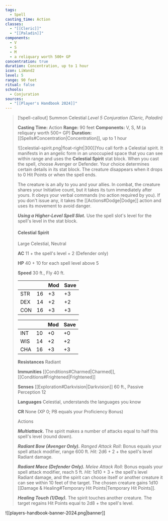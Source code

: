 ```yaml
---
tags:
  - Spell
casting_time: Action
classes:
  - "[[Cleric]]"
  - "[[Paladin]]"
components:
  - V
  - S
  - M
  - a reliquary worth 500+ GP
concentration: true
duration: Concentration, up to 1 hour
icon: LiWand2
level: 5
range: 90 feet
ritual: false
schools:
  - Conjuration
sources: 
  - "[[Player's Handbook 2024]]"
---
```

>[!spell-callout] Summon Celestial
>_Level 5 Conjuration (Cleric, Paladin)_
>
>**Casting Time:** Action
>**Range:** 90 feet
>**Components:** V, S, M (a reliquary worth 500+ GP)
>**Duration:** [[Spells#Concentration\|Concentration]], up to 1 hour
>
>![[celestial-spirit.png|float-right|300]]You call forth a Celestial spirit. It manifests in an angelic form in an unoccupied space that you can see within range and uses the **Celestial Spirit** stat block. When you cast the spell, choose Avenger or Defender. Your choice determines certain details in its stat block. The creature disappears when it drops to 0 Hit Points or when the spell ends.
>
>The creature is an ally to you and your allies. In combat, the creature shares your Initiative count, but it takes its turn immediately after yours. It obeys your verbal commands (no action required by you). If you don't issue any, it takes the [[Actions#Dodge\|Dodge]] action and uses its movement to avoid danger.
>
>**_Using a Higher-Level Spell Slot._** Use the spell slot's level for the spell's level in the stat block.
>
>#### Celestial Spirit
>
>Large Celestial, Neutral
>
>**AC** 11 + the spell's level + 2 (Defender only)
>
>**HP** 40 + 10 for each spell level above 5
>
>**Speed** 30 ft., Fly 40 ft.
>
>|||Mod|Save|
>|---|---|---|---|
>|STR|16|+3|+3|
>|DEX|14|+2|+2|
>|CON|16|+3|+3|
>
>|||Mod|Save|
>|---|---|---|---|
>|INT|10|+0|+0|
>|WIS|14|+2|+2|
>|CHA|16|+3|+3|
>
>**Resistances** Radiant
>
>**Immunities** [[Conditions#Charmed\|Charmed]], [[Conditions#Frightened\|Frightened]]
>
>**Senses** [[Exploration#Darkvision\|Darkvision]] 60 ft., Passive Perception 12
>
>**Languages** Celestial, understands the languages you know
>
>**CR** None (XP 0; PB equals your Proficiency Bonus)
>
>Actions
>
>**_Multiattack._** The spirit makes a number of attacks equal to half this spell's level (round down).
>
>**_Radiant Bow (Avenger Only)._** _Ranged Attack Roll_: Bonus equals your spell attack modifier, range 600 ft. _Hit:_ 2d6 + 2 + the spell's level Radiant damage.
>
>**_Radiant Mace (Defender Only)._** _Melee Attack Roll:_ Bonus equals your spell attack modifier, reach 5 ft. _Hit:_ 1d10 + 3 + the spell's level Radiant damage, and the spirit can choose itself or another creature it can see within 10 feet of the target. The chosen creature gains 1d10 [[Damage & Healing#Temporary Hit Points\|Temporary Hit Points]].
>
>**_Healing Touch (1/Day)._** The spirit touches another creature. The target regains Hit Points equal to 2d8 + the spell's level.


![[players-handbook-banner-2024.png|banner]]
